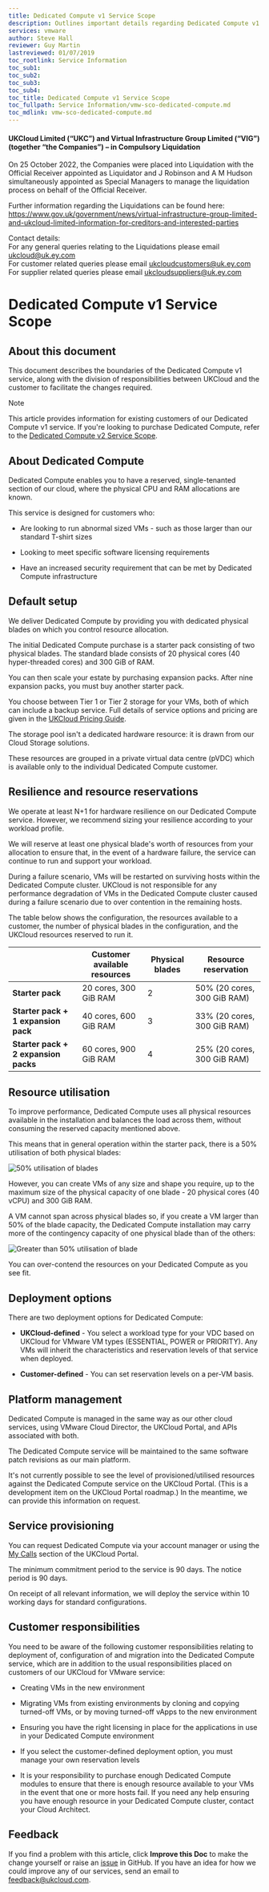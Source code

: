 ```yaml
---
title: Dedicated Compute v1 Service Scope
description: Outlines important details regarding Dedicated Compute v1
services: vmware
author: Steve Hall
reviewer: Guy Martin
lastreviewed: 01/07/2019
toc_rootlink: Service Information
toc_sub1: 
toc_sub2:
toc_sub3:
toc_sub4:
toc_title: Dedicated Compute v1 Service Scope
toc_fullpath: Service Information/vmw-sco-dedicated-compute.md
toc_mdlink: vmw-sco-dedicated-compute.md
---
```


#### UKCloud Limited (“UKC”) and Virtual Infrastructure Group Limited (“VIG”) (together “the Companies”) – in Compulsory Liquidation

On 25 October 2022, the Companies were placed into Liquidation with the Official Receiver appointed as Liquidator and J Robinson and A M Hudson simultaneously appointed as Special Managers to manage the liquidation process on behalf of the Official Receiver.

Further information regarding the Liquidations can be found here: <https://www.gov.uk/government/news/virtual-infrastructure-group-limited-and-ukcloud-limited-information-for-creditors-and-interested-parties>

Contact details:<br>
For any general queries relating to the Liquidations please email <ukcloud@uk.ey.com><br>
For customer related queries please email <ukcloudcustomers@uk.ey.com><br>
For supplier related queries please email <ukcloudsuppliers@uk.ey.com>

# Dedicated Compute v1 Service Scope

## About this document

This document describes the boundaries of the Dedicated Compute v1 service, along with the division of responsibilities between UKCloud and the customer to facilitate the changes required.

> [!NOTE]
> This article provides information for existing customers of our Dedicated Compute v1 service. If you're looking to purchase Dedicated Compute, refer to the [Dedicated Compute v2 Service Scope](../private-cloud/prc-sco-dc.md).

## About Dedicated Compute

Dedicated Compute enables you to have a reserved, single-tenanted section of our cloud, where the physical CPU and RAM allocations are known.

This service is designed for customers who:

- Are looking to run abnormal sized VMs - such as those larger than our standard T-shirt sizes

- Looking to meet specific software licensing requirements

- Have an increased security requirement that can be met by Dedicated Compute infrastructure

## Default setup

We deliver Dedicated Compute by providing you with dedicated physical blades on which you control resource allocation.

The initial Dedicated Compute purchase is a starter pack consisting of two physical blades. The standard blade consists of 20 physical cores (40 hyper-threaded cores) and 300 GiB of RAM.

You can then scale your estate by purchasing expansion packs. After nine expansion packs, you must buy another starter pack.

You choose between Tier 1 or Tier 2 storage for your VMs, both of which can include a backup service. Full details of service options and pricing are given in the [UKCloud Pricing Guide](https://ukcloud.com/pricing-guide).

The storage pool isn't a dedicated hardware resource: it is drawn from our Cloud Storage solutions.

These resources are grouped in a private virtual data centre (pVDC) which is available only to the individual Dedicated Compute customer.

## Resilience and resource reservations

We operate at least N+1 for hardware resilience on our Dedicated Compute service. However, we recommend sizing your resilience according to your workload profile.

We will reserve at least one physical blade's worth of resources from your allocation to ensure that, in the event of a hardware failure, the service can continue to run and support your workload.

During a failure scenario, VMs will be restarted on surviving hosts within the Dedicated Compute cluster. UKCloud is not responsible for any performance degradation of VMs in the Dedicated Compute cluster caused during a failure scenario due to over contention in the remaining hosts.

The table below shows the configuration, the resources available to a customer, the number of physical blades in the configuration, and the UKCloud resources reserved to run it.

&nbsp;                               | Customer available resources | Physical blades | Resource reservation
-------------------------------------|------------------------------|-----------------|---------------------
**Starter pack**                     | 20 cores, 300 GiB RAM        | 2               | 50% (20 cores, 300 GiB RAM)
**Starter pack + 1 expansion pack**  | 40 cores, 600 GiB RAM        | 3               | 33% (20 cores, 300 GiB RAM)
**Starter pack + 2 expansion packs** | 60 cores, 900 GiB RAM        | 4               | 25% (20 cores, 300 GiB RAM)

## Resource utilisation

To improve performance, Dedicated Compute uses all physical resources available in the installation and balances the load across them, without consuming the reserved capacity mentioned above.

This means that in general operation within the starter pack, there is a 50% utilisation of both physical blades:

![50% utilisation of blades](images/vmw-dc-contingency1.png)

However, you can create VMs of any size and shape you require, up to the maximum size of the physical capacity of one blade - 20 physical cores (40 vCPU) and 300 GiB RAM.

A VM cannot span across physical blades so, if you create a VM larger than 50% of the blade capacity, the Dedicated Compute installation may carry more of the contingency capacity of one physical blade than of the others:

![Greater than 50% utilisation of blade](images/vmw-dc-contingency2.png)

You can over-contend the resources on your Dedicated Compute as you see fit.

## Deployment options

There are two deployment options for Dedicated Compute:

- **UKCloud-defined** - You select a workload type for your VDC based on UKCloud for VMware VM types (ESSENTIAL, POWER or PRIORITY). Any VMs will inherit the characteristics and reservation levels of that service when deployed.

- **Customer-defined** - You can set reservation levels on a per-VM basis.

## Platform management

Dedicated Compute is managed in the same way as our other cloud services, using VMware Cloud Director, the UKCloud Portal, and APIs associated with both.

The Dedicated Compute service will be maintained to the same software patch revisions as our main platform.

It's not currently possible to see the level of provisioned/utilised resources against the Dedicated Compute service on the UKCloud Portal. (This is a development item on the UKCloud Portal roadmap.) In the meantime, we can provide this information on request.

## Service provisioning

You can request Dedicated Compute via your account manager or using the [My Calls](https://portal.skyscapecloud.com/support/ivanti) section of the UKCloud Portal.

The minimum commitment period to the service is 90 days. The notice period is 90 days.

On receipt of all relevant information, we will deploy the service within 10 working days for standard configurations.

## Customer responsibilities

You need to be aware of the following customer responsibilities relating to deployment of, configuration of and migration into the Dedicated Compute service, which are in addition to the usual responsibilities placed on customers of our UKCloud for VMware service:

- Creating VMs in the new environment

- Migrating VMs from existing environments by cloning and copying turned-off VMs, or by moving turned-off vApps to the new environment

- Ensuring you have the right licensing in place for the applications in use in your Dedicated Compute environment

- If you select the customer-defined deployment option, you must manage your own reservation levels

- It is your responsibility to purchase enough Dedicated Compute modules to ensure that there is enough resource available to your VMs in the event that one or more hosts fail. If you need any help ensuring you have enough resource in your Dedicated Compute cluster, contact your Cloud Architect.

## Feedback

If you find a problem with this article, click **Improve this Doc** to make the change yourself or raise an [issue](https://github.com/UKCloud/documentation/issues) in GitHub. If you have an idea for how we could improve any of our services, send an email to <feedback@ukcloud.com>.

